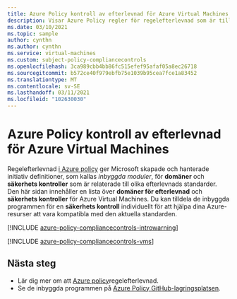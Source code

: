 ```yaml
---
title: Azure Policy kontroll av efterlevnad för Azure Virtual Machines
description: Visar Azure Policy regler för regelefterlevnad som är tillgängliga för Azure Virtual Machines. Dessa inbyggda princip definitioner tillhandahåller vanliga metoder för att hantera kompatibiliteten för dina Azure-resurser.
ms.date: 03/10/2021
ms.topic: sample
author: cynthn
ms.author: cynthn
ms.service: virtual-machines
ms.custom: subject-policy-compliancecontrols
ms.openlocfilehash: 3ca989cbb4bb86fc515efef95afaf05a8ec26718
ms.sourcegitcommit: b572ce40f979ebfb75e1039b95cea7fce1a83452
ms.translationtype: MT
ms.contentlocale: sv-SE
ms.lasthandoff: 03/11/2021
ms.locfileid: "102630030"
---
```

# <a name="azure-policy-regulatory-compliance-controls-for-azure-virtual-machines"></a>Azure Policy kontroll av efterlevnad för Azure Virtual Machines 

Regelefterlevnad [i Azure policy](../governance/policy/concepts/regulatory-compliance.md) ger Microsoft skapade och hanterade initiativ definitioner, som kallas _inbyggda moduler_, för **domäner** och **säkerhets kontroller** som är relaterade till olika efterlevnads standarder. Den här sidan innehåller en lista över **domäner för efterlevnad** och **säkerhets kontroller** för Azure Virtual Machines. Du kan tilldela de inbyggda programmen för en **säkerhets kontroll** individuellt för att hjälpa dina Azure-resurser att vara kompatibla med den aktuella standarden.

[!INCLUDE [azure-policy-compliancecontrols-introwarning](../../includes/policy/standards/intro-warning.md)]

[!INCLUDE [azure-policy-compliancecontrols-vms](../../includes/policy/standards/byrp/microsoft.compute.md)]

## <a name="next-steps"></a>Nästa steg

- Lär dig mer om att [Azure policy](../governance/policy/concepts/regulatory-compliance.md)regelefterlevnad.
- Se de inbyggda programmen på [Azure Policy GitHub-lagringsplatsen](https://github.com/Azure/azure-policy).
